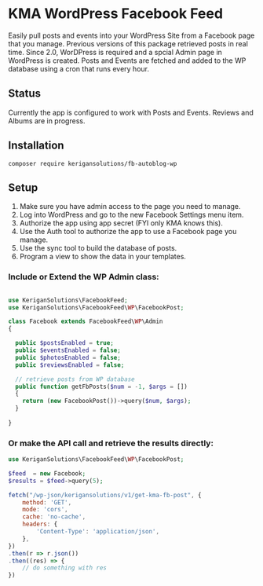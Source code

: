 # KMA WordPress Facebook Feed
Easily pull posts and events into your WordPress Site from a Facebook page that you manage. Previous versions of this package retrieved posts in real time. Since 2.0, WorDPress is required and a spcial Admin page in WordPress is created. Posts and Events are fetched and added to the WP database using a cron that runs every hour. 

## Status
Currently the app is configured to work with Posts and Events. Reviews and Albums are in progress.

## Installation
`composer require kerigansolutions/fb-autoblog-wp`

## Setup
1. Make sure you have admin access to the page you need to manage.
2. Log into WordPress and go to the new Facebook Settings menu item.
3. Authorize the app using app secret (FYI only KMA knows this).
4. Use the Auth tool to authorize the app to use a Facebook page you manage.
5. Use the sync tool to build the database of posts.
6. Program a view to show the data in your templates.

### Include or Extend the WP Admin class:
```php

use KeriganSolutions\FacebookFeed;
use KeriganSolutions\FacebookFeed\WP\FacebookPost;

class Facebook extends FacebookFeed\WP\Admin
{

  public $postsEnabled = true;
  public $eventsEnabled = false;
  public $photosEnabled = false;
  public $reviewsEnabled = false;

  // retrieve posts from WP database
  public function getFbPosts($num = -1, $args = [])
  {
    return (new FacebookPost())->query($num, $args);
  }
  
}
```

### Or make the API call and retrieve the results directly:
```php
use KeriganSolutions\FacebookFeed\WP\FacebookPost;

$feed  = new Facebook;
$results = $feed->query(5);

```
```javascript
fetch("/wp-json/kerigansolutions/v1/get-kma-fb-post", {
    method: 'GET',
    mode: 'cors',
    cache: 'no-cache',
    headers: {
        'Content-Type': 'application/json',
    },
})
.then(r => r.json())
.then((res) => {
    // do something with res
})
```